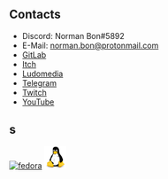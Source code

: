 ## Contacts

- Discord: Norman Bon#5892
- E-Mail: norman.bon@protonmail.com
- [GitLab](https://gitlab.com/normanbon)
- [Itch](https://normanbon.itch.io)
- [Ludomedia](https://www.ludomedia.it/norman-bon-40785)
- [Telegram](https://t.me/normanbonChannel)
- [Twitch](https://www.twitch.tv/normanbon)
- [YouTube](https://www.youtube.com/channel/UC1Vz_3ZjheX6sYFUdpxc-BA)

## s
<p align="left">
  <a title="Fedora" href="https://www.fedoraproject.org/" target="_blank" rel="noreferrer"><img src="https://upload.wikimedia.org/wikipedia/commons/3/3f/Fedora_logo.svg" alt="fedora" width="40" height="40"/></a>
  <a title="Linux" href="https://www.linux.org/" target="_blank" rel="noreferrer"><img src="https://raw.githubusercontent.com/devicons/devicon/master/icons/linux/linux-original.svg" alt="linux" width="40" height="40"/></a>
</p>
